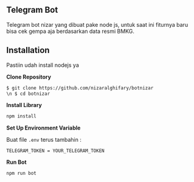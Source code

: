 ## Telegram Bot

Telegram bot nizar yang dibuat pake node js, untuk saat ini fiturnya baru bisa cek gempa aja berdasarkan data resmi BMKG.

## Installation

Pastiin udah install nodejs ya

**Clone Repository**

```bash
$ git clone https://github.com/nizaralghifary/botnizar
\n $ cd botnizar
```

**Install Library**

```bash
npm install
```

**Set Up Environment Variable**

Buat file `.env` terus tambahin :

```env
TELEGRAM_TOKEN = YOUR_TELEGRAM_TOKEN
```

**Run Bot**

```bash
npm run bot
```
